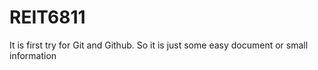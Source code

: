 # REIT6811
It is first try for Git and Github. So it is just some easy document or small information

